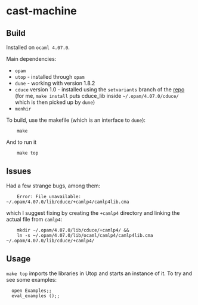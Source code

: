 # cast-machine

## Build

Installed on `ocaml 4.07.0`.

Main dependencies: 
- `opam`
- `utop` - installed through `opam`
- `dune` - working with version 1.8.2
- `cduce` version 1.0 - installed using the `setvariants` branch of the [repo](https://gitlab.math.univ-paris-diderot.fr/cduce/cduce) (for me, `make install` puts cduce_lib inside `~/.opam/4.07.0/cduce/` which is then picked up by `dune`)
- `menhir`

To build, use the makefile (which is an interface to `dune`):
```
    make
```
And to run it
```
    make top
```

## Issues

Had a few strange bugs, among them:
```
    Error: File unavailable: ~/.opam/4.07.0/lib/cduce/+camlp4/camlp4lib.cma
```
which I suggest fixing by creating the `+camlp4` directory and linking 
the actual file from `camlp4`:
```
    mkdir ~/.opam/4.07.0/lib/cduce/+camlp4/ &&
    ln -s ~/.opam/4.07.0/lib/ocaml/camlp4/camlp4lib.cma ~/.opam/4.07.0/lib/cduce/+camlp4/
```

## Usage

`make top` imports the libraries in Utop and starts an instance of it. To try and see some examples:
```
  open Examples;;
  eval_examples ();;
```
